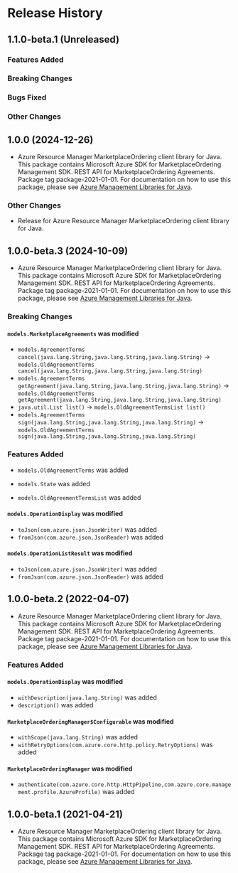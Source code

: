 # Release History

## 1.1.0-beta.1 (Unreleased)

### Features Added

### Breaking Changes

### Bugs Fixed

### Other Changes

## 1.0.0 (2024-12-26)

- Azure Resource Manager MarketplaceOrdering client library for Java. This package contains Microsoft Azure SDK for MarketplaceOrdering Management SDK. REST API for MarketplaceOrdering Agreements. Package tag package-2021-01-01. For documentation on how to use this package, please see [Azure Management Libraries for Java](https://aka.ms/azsdk/java/mgmt).

### Other Changes

- Release for Azure Resource Manager MarketplaceOrdering client library for Java.

## 1.0.0-beta.3 (2024-10-09)

- Azure Resource Manager MarketplaceOrdering client library for Java. This package contains Microsoft Azure SDK for MarketplaceOrdering Management SDK. REST API for MarketplaceOrdering Agreements. Package tag package-2021-01-01. For documentation on how to use this package, please see [Azure Management Libraries for Java](https://aka.ms/azsdk/java/mgmt).

### Breaking Changes

#### `models.MarketplaceAgreements` was modified

* `models.AgreementTerms cancel(java.lang.String,java.lang.String,java.lang.String)` -> `models.OldAgreementTerms cancel(java.lang.String,java.lang.String,java.lang.String)`
* `models.AgreementTerms getAgreement(java.lang.String,java.lang.String,java.lang.String)` -> `models.OldAgreementTerms getAgreement(java.lang.String,java.lang.String,java.lang.String)`
* `java.util.List list()` -> `models.OldAgreementTermsList list()`
* `models.AgreementTerms sign(java.lang.String,java.lang.String,java.lang.String)` -> `models.OldAgreementTerms sign(java.lang.String,java.lang.String,java.lang.String)`

### Features Added

* `models.OldAgreementTerms` was added

* `models.State` was added

* `models.OldAgreementTermsList` was added

#### `models.OperationDisplay` was modified

* `toJson(com.azure.json.JsonWriter)` was added
* `fromJson(com.azure.json.JsonReader)` was added

#### `models.OperationListResult` was modified

* `toJson(com.azure.json.JsonWriter)` was added
* `fromJson(com.azure.json.JsonReader)` was added

## 1.0.0-beta.2 (2022-04-07)

- Azure Resource Manager MarketplaceOrdering client library for Java. This package contains Microsoft Azure SDK for MarketplaceOrdering Management SDK. REST API for MarketplaceOrdering Agreements. Package tag package-2021-01-01. For documentation on how to use this package, please see [Azure Management Libraries for Java](https://aka.ms/azsdk/java/mgmt).

### Features Added

#### `models.OperationDisplay` was modified

* `withDescription(java.lang.String)` was added
* `description()` was added

#### `MarketplaceOrderingManager$Configurable` was modified

* `withScope(java.lang.String)` was added
* `withRetryOptions(com.azure.core.http.policy.RetryOptions)` was added

#### `MarketplaceOrderingManager` was modified

* `authenticate(com.azure.core.http.HttpPipeline,com.azure.core.management.profile.AzureProfile)` was added

## 1.0.0-beta.1 (2021-04-21)

- Azure Resource Manager MarketplaceOrdering client library for Java. This package contains Microsoft Azure SDK for MarketplaceOrdering Management SDK. REST API for MarketplaceOrdering Agreements. Package tag package-2021-01-01. For documentation on how to use this package, please see [Azure Management Libraries for Java](https://aka.ms/azsdk/java/mgmt).
